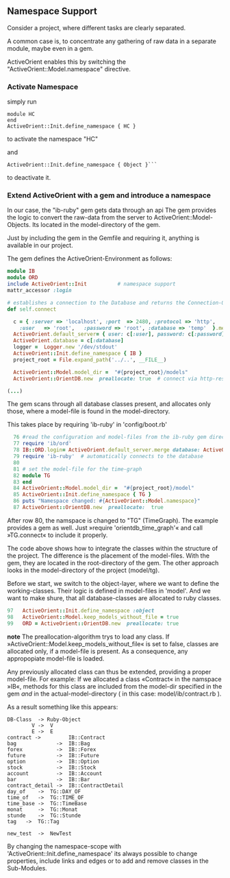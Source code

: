 ## Namespace Support

Consider a project, where different tasks are clearly separated. 

A common case is, to concentrate any gathering of raw data in a separate module, maybe even in a gem.

ActiveOrient enables this by switching the "ActiveOrient::Model.namespace" directive.

### Activate Namespace

simply run
```
module HC
end
ActiveOrient::Init.define_namespace { HC }
```
to activate the namespace "HC" 

and 
```
ActiveOrient::Init.define_namespace { Object }```
```
to deactivate it.

### Extend ActiveOrient with a gem and introduce a namespace

In our case, the "ib-ruby" gem gets data through an api 
The gem provides the logic to convert the raw-data from the server to ActiveOrient::Model-Objects.
Its located in the model-directory of the gem.

Just by including the gem in the Gemfile and requiring it, anything is available in our project.

The gem defines the ActiveOrient-Environment as follows:
```ruby
module IB                                
module ORD                             
include ActiveOrient::Init          # namespace support
mattr_accessor :login 

# establishes a connection to the Database and returns the Connection-Object (an ActiveOrient::OrientDB.         …instance)
def self.connect                  

  c = { :server => 'localhost', :port  => 2480,	:protocol => 'http',       
	:user   => 'root',   :password => 'root', :database => 'temp'  }.merge login.presence || {}
  ActiveOrient.default_server= { user: c[:user], password: c[:password] , server: c[:server], port: c[:port]  }
  ActiveOrient.database = c[:database]
  logger =  Logger.new '/dev/stdout'
  ActiveOrient::Init.define_namespace { IB } 
  project_root = File.expand_path('../..', __FILE__)

  ActiveOrient::Model.model_dir =  "#{project_root}/models"
  ActiveOrient::OrientDB.new  preallocate: true  # connect via http-rest

(...)
  ```
The gem scans through all database classes present, and allocates only those, where a model-file
is found in the model-directory. 

This takes place by requiring 'ib-ruby' in 'config/boot.rb'

```ruby
  76 #read the configuration and model-files from the ib-ruby gem directotry
  77 require 'ib/ord'
  78 IB::ORD.login= ActiveOrient.default_server.merge database: ActiveOrient.database
  79 require 'ib-ruby'  # automatically connects to the database
  80 
  81 # set the model-file for the time-graph
  82 module TG
  83 end
  84 ActiveOrient::Model.model_dir =  "#{project_root}/model"
  85 ActiveOrient::Init.define_namespace { TG }
  86 puts "Namespace changed: #{ActiveOrient::Model.namespace}"
  87 ActiveOrient::OrientDB.new  preallocate:  true

```

After row 80, the namspace is changed to "TG" (TimeGraph).  The example provides a gem as well. Just 
»require 'orientdb_time_graph'« and call »TG.connect« to include it properly.

The code above shows how to integrate the classes within the structure of the project. The difference is the placement
of the model-files. With the gem, they are located in the root-directory of the gem. The other approach looks in the model-directory of the project (model/tg).

Before we start, we  switch to the object-layer, where we want to define the working-classes. Their 
logic is defined in model-files in 'model'. And we want to make shure, that all database-classes are allocated
to ruby classes. 

```ruby
97   ActiveOrient::Init.define_namespace :object
98   ActiveOrient::Model.keep_models_without_file = true
99   ORD = ActiveOrient::OrientDB.new  preallocate: true
```

**note** The preallocation-algorithm trys to load any class. If »ActiveOrient::Model.keep_models_without_file«
is set to false, classes are allocated only, if a model-file is present. As a consequence, any appropopiate
model-file is loaded. 

Any  previously allocated class can thus be extended, providing a proper model-file. For example: If we 
allocated a class «Contract« in the namspace »IB«, methods for this class are included from the model-dir specified in the gem *and* in the actual-model-directory ( in this case: model/ib/contract.rb ). 


As a result something like this appears:

```
DB-Class  -> Ruby-Object
		V ->  V
		E ->  E
contract ->  		IB::Contract
bag				->  IB::Bag
forex			->  IB::Forex
future			->  IB::Future
option			->  IB::Option
stock			->  IB::Stock
account			->  IB::Account
bar				->  IB::Bar
contract_detail ->  IB::ContractDetail
day_of	  ->  TG::DAY_OF
time_of	  ->  TG::TIME_OF
time_base ->  TG::TimeBase
monat	  ->  TG::Monat
stunde	  ->  TG::Stunde
tag	  ->  TG::Tag

new_test  ->  NewTest

```

By changing the namespace-scope with  'ActiveOrient::Init.define_namespace'  its always possible to 
change properties, include links and edges or to add  and remove classes in the Sub-Modules.

